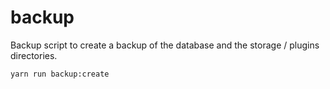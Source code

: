 # backup

Backup script to create a backup of the database and the storage / plugins directories.

```bash
yarn run backup:create
```